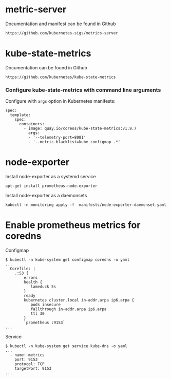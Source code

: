 # metric-server
Documentation and manifest can be found in Github  
```
https://github.com/kubernetes-sigs/metrics-server
```

# kube-state-metrics 
Documentation can be found in Github
```
https://github.com/kubernetes/kube-state-metrics
```

### Configure kube-state-metrics with command line arguments
Configure with `args` option in Kubernetes manifests:
```
spec:
  template:
    spec:
      containers:
        - image: quay.io/coreos/kube-state-metrics:v1.9.7
          args:
          - '--telemetry-port=8081'
          - '--metric-blacklist=kube_configmap_.*'
```

# node-exporter
Install node-exporter as a systemd service  
```
apt-get install prometheus-node-exporter
```

Install node-exporter as a daemonsets
```
kubectl -n monitoring apply -f  manifests/node-exporter-daemonset.yaml
```

# Enable prometheus metrics for coredns
Configmap  
```
$ kubectl -n kube-system get configmap coredns -o yaml
...
  Corefile: |
    .:53 {
        errors
        health {
           lameduck 5s
        }
        ready
        kubernetes cluster.local in-addr.arpa ip6.arpa {
           pods insecure
           fallthrough in-addr.arpa ip6.arpa
           ttl 30
        }
        `prometheus :9153`
...
```

Service
```
$ kubectl -n kube-system get service kube-dns -o yaml
...
  - name: metrics
    port: 9153
    protocol: TCP
    targetPort: 9153
...
```


